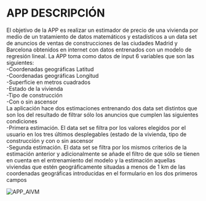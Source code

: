 # APP DESCRIPCIÓN
El objetivo de la APP es realizar un estimador de precio de una vivienda por medio de un tratamiento de datos matemáticos y estadísticos a un data set 
de anuncios de ventas de construcciones de las ciudades Madrid y Barcelona obtenidos en internet con datos entrenados con un modelo de regresión lineal. 
La APP toma como datos de input 6
variables que son las siguientes:\
-Coordenadas geográficas Latitud\
-Coordenadas geográficas Longitud\
-Superficie en metros cuadrados\
-Estado de la vivienda\
-Tipo de construcción\
-Con o sin ascensor\
La aplicación hace dos estimaciones entrenando dos data set distintos que son los del resultado de filtrar sólo los anuncios que cumplen las siguientes
condiciones\
-Primera estimación. El data set se filtra por los valores elegidos por el usuario en los tres últimos desplegables (estado de la vivienda, tipo de 
construcción y con o sin ascensor\
-Segunda estimación. El data set se filtra por los mismos criterios de la estimación anterior y adicionalmente se añade el filtro de que sólo se tienen 
en cuenta en el entrenamiento del modelo y la estimación aquellas viviendas que estén geográficamente situadas a menos de 1 km de las coordenadas geográficas
introducidas en el formulario en los dos primeros campos


![APP_AIVM](https://github.com/joseguerenu/AIVM/assets/136623944/6efc8f91-d9fe-4bad-a610-0b9a61cad779)
